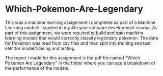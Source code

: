 # Which-Pokemon-Are-Legendary
This was a machine learning assignment I completed as part of a Machine Learning module I studied in my 4th year software development course. As part of this assignment, we were required to build and train machine learning models that would correctly classify legendary pokemon. The data for Pokemon was read from csv files and then split into training and test sets for model training and testing. 

The report I made for this assignment is the pdf file named "Which Pokemon Are Legendary" in the folder where you can see a breakdown of the performance of the models. 

